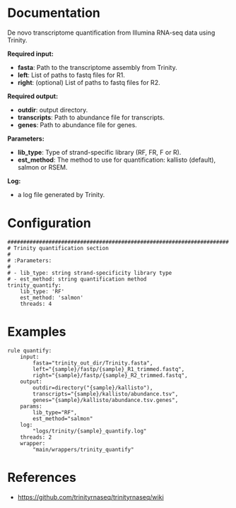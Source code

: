 # Documentation

De novo transcriptome quantification from Illumina RNA-seq data using Trinity.

**Required input:**

- **fasta**: Path to the transcriptome assembly from Trinity.
- **left**: List of paths to fastq files for R1.
- **right**: (optional) List of paths to fastq files for R2.

**Required output:**

- **outdir**: output directory.
- **transcripts**: Path to abundance file for transcripts.
- **genes**: Path to abundance file for genes.

**Parameters:**

- **lib_type**: Type of strand-specific library (RF, FR, F or R).
- **est_method**: The method to use for quantification: kallisto (default), salmon or RSEM.

**Log:**

- a log file generated by Trinity.

# Configuration

	######################################################################
	# Trinity quantification section
	#
	# :Parameters:
	#
	# - lib_type: string strand-specificity library type
	# - est_method: string quantification method
	trinity_quantify:
		lib_type: 'RF'
		est_method: 'salmon'
		threads: 4
	
# Examples

	rule quantify:
		input:
			fasta="trinity_out_dir/Trinity.fasta",
			left="{sample}/fastp/{sample}_R1_trimmed.fastq",
			right="{sample}/fastp/{sample}_R2_trimmed.fastq",
		output:
			outdir=directory("{sample}/kallisto"),
			transcripts="{sample}/kallisto/abundance.tsv",
			genes="{sample}/kallisto/abundance.tsv.genes",
		params:
			lib_type="RF",
			est_method="salmon"
		log:
			"logs/trinity/{sample}_quantify.log"
		threads: 2
		wrapper:
			"main/wrappers/trinity_quantify"

# References

- https://github.com/trinityrnaseq/trinityrnaseq/wiki

